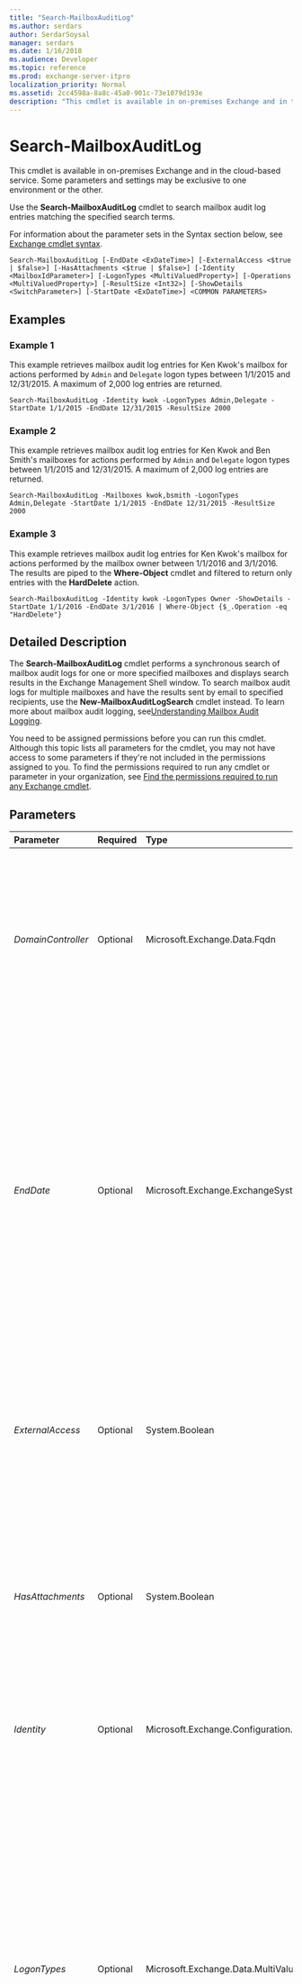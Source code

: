```yaml
---
title: "Search-MailboxAuditLog"
ms.author: serdars
author: SerdarSoysal
manager: serdars
ms.date: 1/16/2018
ms.audience: Developer
ms.topic: reference
ms.prod: exchange-server-itpro
localization_priority: Normal
ms.assetid: 2cc4598a-8a8c-45a0-901c-73e1079d193e
description: "This cmdlet is available in on-premises Exchange and in the cloud-based service. Some parameters and settings may be exclusive to one environment or the other."
---
```


# Search-MailboxAuditLog

This cmdlet is available in on-premises Exchange and in the cloud-based service. Some parameters and settings may be exclusive to one environment or the other. 
  
Use the **Search-MailboxAuditLog** cmdlet to search mailbox audit log entries matching the specified search terms.
  
For information about the parameter sets in the Syntax section below, see [Exchange cmdlet syntax](https://technet.microsoft.com/library/bb123552.aspx). 
  
```
Search-MailboxAuditLog [-EndDate <ExDateTime>] [-ExternalAccess <$true | $false>] [-HasAttachments <$true | $false>] [-Identity <MailboxIdParameter>] [-LogonTypes <MultiValuedProperty>] [-Operations <MultiValuedProperty>] [-ResultSize <Int32>] [-ShowDetails <SwitchParameter>] [-StartDate <ExDateTime>] <COMMON PARAMETERS>

```

## Examples
<a name="Examples"> </a>

### Example 1

This example retrieves mailbox audit log entries for Ken Kwok's mailbox for actions performed by  `Admin` and `Delegate` logon types between 1/1/2015 and 12/31/2015. A maximum of 2,000 log entries are returned.
  
```
Search-MailboxAuditLog -Identity kwok -LogonTypes Admin,Delegate -StartDate 1/1/2015 -EndDate 12/31/2015 -ResultSize 2000
```

### Example 2

This example retrieves mailbox audit log entries for Ken Kwok and Ben Smith's mailboxes for actions performed by  `Admin` and `Delegate` logon types between 1/1/2015 and 12/31/2015. A maximum of 2,000 log entries are returned.
  
```
Search-MailboxAuditLog -Mailboxes kwok,bsmith -LogonTypes Admin,Delegate -StartDate 1/1/2015 -EndDate 12/31/2015 -ResultSize 2000
```

### Example 3

This example retrieves mailbox audit log entries for Ken Kwok's mailbox for actions performed by the mailbox owner between 1/1/2016 and 3/1/2016. The results are piped to the **Where-Object** cmdlet and filtered to return only entries with the **HardDelete** action.
  
```
Search-MailboxAuditLog -Identity kwok -LogonTypes Owner -ShowDetails -StartDate 1/1/2016 -EndDate 3/1/2016 | Where-Object {$_.Operation -eq "HardDelete"}
```

## Detailed Description
<a name="DetailedDescription"> </a>

The **Search-MailboxAuditLog** cmdlet performs a synchronous search of mailbox audit logs for one or more specified mailboxes and displays search results in the Exchange Management Shell window. To search mailbox audit logs for multiple mailboxes and have the results sent by email to specified recipients, use the **New-MailboxAuditLogSearch** cmdlet instead. To learn more about mailbox audit logging, see[Understanding Mailbox Audit Logging](https://technet.microsoft.com/library/29b67d58-eef9-4ad4-863f-562405ea8794.aspx).
  
You need to be assigned permissions before you can run this cmdlet. Although this topic lists all parameters for the cmdlet, you may not have access to some parameters if they're not included in the permissions assigned to you. To find the permissions required to run any cmdlet or parameter in your organization, see [Find the permissions required to run any Exchange cmdlet](https://technet.microsoft.com/library/mt432940.aspx).
  
## Parameters
<a name="DetailedDescription"> </a>

|**Parameter**|**Required**|**Type**|**Description**|
|:-----|:-----|:-----|:-----|
| _DomainController_ <br/> |Optional  <br/> |Microsoft.Exchange.Data.Fqdn  <br/> |This parameter is available only in on-premises Exchange.  <br/> The _DomainController_ parameter specifies the domain controller that's used by this cmdlet to read data from or write data to Active Directory. You identify the domain controller by its fully qualified domain name (FQDN). For example, `dc01.contoso.com`.  <br/> |
| _EndDate_ <br/> |Optional  <br/> |Microsoft.Exchange.ExchangeSystem.ExDateTime  <br/> |The _EndDate_ parameter specifies the end date of the date range. <br/> Use the short date format that's defined in the **Regional Options** settings on the computer where you're running the command. For example, if the computer is configured to use the short date format _mm_/ _dd_/ _yyyy_, enter 09/01/2015 to specify September 1, 2015. You can enter the date only, or you can enter the date and time of day. If you enter the date and time of day, enclose the value in quotation marks ("), for example,"09/01/2015 5:00 PM".  <br/> |
| _ExternalAccess_ <br/> |Optional  <br/> |System.Boolean  <br/> |The _ExternalAccess_ parameter returns only mailbox audit log entries for mailbox access by users outside of your organization. In Exchange Online, use this parameter to return audit log entries for mailbox access by Microsoft datacenter administrators. <br/> |
| _HasAttachments_ <br/> |Optional  <br/> |System.Boolean  <br/> | The _HasAttachments_ parameter filters the search by messages that have attachments. Valid values are: <br/>  `$true`: Only messages with attachments are included in the search.  <br/>  `$false`: Messages with and without attachments are included in the search.  <br/> |
| _Identity_ <br/> |Optional  <br/> |Microsoft.Exchange.Configuration.Tasks.MailboxIdParameter  <br/> |The _Identity_ parameter specifies the mailbox for which to retrieve mailbox audit log entries. You can use this parameter to search a single mailbox. <br/> |
| _LogonTypes_ <br/> |Optional  <br/> |Microsoft.Exchange.Data.MultiValuedProperty  <br/> | The _LogonTypes_ parameter specifies the type of logons. Valid values include: <br/>  `Admin`: Audit log entries for mailbox access by administrator logons are returned.  <br/>  `Delegate`: Audit log entries for mailbox access by delegates are returned, including access by users with Full Mailbox Access permission.  <br/>  `External`: For Exchange Online mailboxes, audit log entries for mailbox access by Microsoft datacenter administrators are returned.  <br/>  `Owner`: Audit log entries for mailbox access by the primary mailbox owner are returned. This value is available only in Exchange 2016 and also requires the _ShowDetails_ switch. <br/> |
| _Mailboxes_ <br/> |Optional  <br/> |Microsoft.Exchange.Data.MultiValuedProperty  <br/> |The _Mailboxes_ parameter specifies the mailboxes for which to retrieve mailbox audit log entries. You can use this parameter to search audit logs for multiple mailboxes. You can't use the _ShowDetails_ switch with the _Mailboxes_ parameter. <br/> |
| _Operations_ <br/> |Optional  <br/> |Microsoft.Exchange.Data.MultiValuedProperty  <br/> | The _Operations_ parameter filters the search results by the operations that are logged by mailbox audit logging. Valid values for this parameter are: <br/>  `Copy` <br/>  `Create` <br/>  `FolderBind` <br/>  `HardDelete` <br/>  `MailboxLogin` <br/>  `MessageBind` <br/>  `Move` <br/>  `MoveToDeletedItems` <br/>  `SendAs` <br/>  `SendOnBehalf` <br/>  `SoftDelete` <br/>  `Update` <br/>  You can enter multiple values separated by commas. <br/> |
| _ResultSize_ <br/> |Optional  <br/> |System.Int32  <br/> |The _ResultSize_ parameter specifies the maximum number of mailbox audit log entries to return. Valid values include an integer from 1 through 250000. By default, `1000` entries are returned. <br/> |
| _ShowDetails_ <br/> |Optional  <br/> |System.Management.Automation.SwitchParameter  <br/> |The _ShowDetails_ switch specifies that details of each log entry be retrieved. By default, all fields for each returned log entry are displayed in a list view. <br/> You can't use the _Mailboxes_ parameter with the _ShowDetails_ switch. <br/> |
| _StartDate_ <br/> |Optional  <br/> |Microsoft.Exchange.ExchangeSystem.ExDateTime  <br/> |The _StartDate_ parameter specifies the start date of the date range. <br/> Use the short date format that's defined in the **Regional Options** settings on the computer where you're running the command. For example, if the computer is configured to use the short date format _mm_/ _dd_/ _yyyy_, enter 09/01/2015 to specify September 1, 2015. You can enter the date only, or you can enter the date and time of day. If you enter the date and time of day, enclose the value in quotation marks ("), for example,"09/01/2015 5:00 PM".  <br/> |
   
## Input Types
<a name="InputTypes"> </a>

To see the input types that this cmdlet accepts, see [Cmdlet Input and Output Types](http://go.microsoft.com/fwlink/p/?linkId=616387). If the Input Type field for a cmdlet is blank, the cmdlet doesn't accept input data. 
  
## Return Types
<a name="ReturnTypes"> </a>

To see the return types, which are also known as output types, that this cmdlet accepts, see [Cmdlet Input and Output Types](http://go.microsoft.com/fwlink/p/?linkId=616387). If the Output Type field is blank, the cmdlet doesn't return data. 
  

